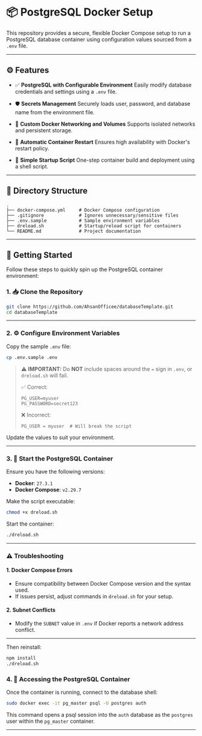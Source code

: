 # 📦 PostgreSQL Docker Setup

This repository provides a secure, flexible Docker Compose setup to run a PostgreSQL database container using configuration values sourced from a `.env` file.

---

## ⚙️ Features

* ✅ **PostgreSQL with Configurable Environment**
  Easily modify database credentials and settings using a `.env` file.

* 🛡️ **Secrets Management**
  Securely loads user, password, and database name from the environment file.

* 🐳 **Custom Docker Networking and Volumes**
  Supports isolated networks and persistent storage.

* 🔁 **Automatic Container Restart**
  Ensures high availability with Docker's restart policy.

* 🚀 **Simple Startup Script**
  One-step container build and deployment using a shell script.

---

## 📁 Directory Structure

```
.
├── docker-compose.yml     # Docker Compose configuration
├── .gitignore             # Ignores unnecessary/sensitive files
├── .env.sample            # Sample environment variables
├── dreload.sh             # Startup/reload script for containers
└── README.md              # Project documentation
```

---

## 🚀 Getting Started

Follow these steps to quickly spin up the PostgreSQL container environment:

### 1. 📥 Clone the Repository

```bash
git clone https://github.com/AhsanOfficee/databaseTemplate.git
cd databaseTemplate
```

---

### 2. ⚙️ Configure Environment Variables

Copy the sample `.env` file:

```bash
cp .env.sample .env
```

> ⚠️ **IMPORTANT:** Do **NOT** include spaces around the `=` sign in `.env`, or `dreload.sh` will fail.
>
> ✅ Correct:
>
> ```env
> PG_USER=myuser
> PG_PASSWORD=secret123
> ```
>
> ❌ Incorrect:
>
> ```env
> PG_USER = myuser  # Will break the script
> ```

Update the values to suit your environment.

---

### 3. 🐳 Start the PostgreSQL Container

Ensure you have the following versions:

* **Docker**: `27.3.1`
* **Docker Compose**: `v2.29.7`

Make the script executable:

```bash
chmod +x dreload.sh
```

Start the container:

```bash
./dreload.sh
```

---

### ⚠️ Troubleshooting

#### 1. Docker Compose Errors

* Ensure compatibility between Docker Compose version and the syntax used.
* If issues persist, adjust commands in `dreload.sh` for your setup.

#### 2. Subnet Conflicts

* Modify the `SUBNET` value in `.env` if Docker reports a network address conflict.

---

Then reinstall:

```bash
npm install
./dreload.sh
```

### 4. 🧱 Accessing the PostgreSQL Container

Once the container is running, connect to the database shell:

```bash
sudo docker exec -it pg_master psql -U postgres auth
```

This command opens a psql session into the `auth` database as the `postgres` user within the `pg_master` container.

---

